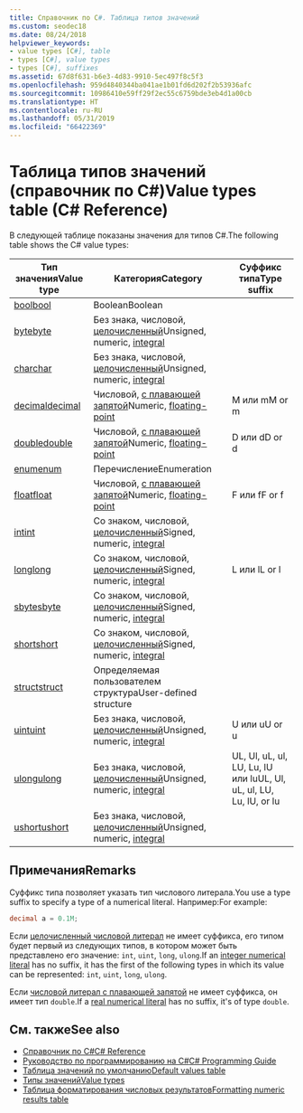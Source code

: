 ```yaml
---
title: Справочник по C#. Таблица типов значений
ms.custom: seodec18
ms.date: 08/24/2018
helpviewer_keywords:
- value types [C#], table
- types [C#], value types
- types [C#], suffixes
ms.assetid: 67d8f631-b6e3-4d83-9910-5ec497f8c5f3
ms.openlocfilehash: 959d4840344ba041ae1b01fd6d202f2b53936afc
ms.sourcegitcommit: 10986410e59ff29f2ec55c6759bde3eb4d1a00cb
ms.translationtype: HT
ms.contentlocale: ru-RU
ms.lasthandoff: 05/31/2019
ms.locfileid: "66422369"
---
```

# <a name="value-types-table-c-reference"></a><span data-ttu-id="ad256-102">Таблица типов значений (справочник по C#)</span><span class="sxs-lookup"><span data-stu-id="ad256-102">Value types table (C# Reference)</span></span>

<span data-ttu-id="ad256-103">В следующей таблице показаны значения для типов C#.</span><span class="sxs-lookup"><span data-stu-id="ad256-103">The following table shows the C# value types:</span></span>

|<span data-ttu-id="ad256-104">Тип значения</span><span class="sxs-lookup"><span data-stu-id="ad256-104">Value type</span></span>|<span data-ttu-id="ad256-105">Категория</span><span class="sxs-lookup"><span data-stu-id="ad256-105">Category</span></span>|<span data-ttu-id="ad256-106">Суффикс типа</span><span class="sxs-lookup"><span data-stu-id="ad256-106">Type suffix</span></span>|
|----------------|--------------|-----------------|
|[<span data-ttu-id="ad256-107">bool</span><span class="sxs-lookup"><span data-stu-id="ad256-107">bool</span></span>](bool.md)|<span data-ttu-id="ad256-108">Boolean</span><span class="sxs-lookup"><span data-stu-id="ad256-108">Boolean</span></span>||
|[<span data-ttu-id="ad256-109">byte</span><span class="sxs-lookup"><span data-stu-id="ad256-109">byte</span></span>](byte.md)|<span data-ttu-id="ad256-110">Без знака, числовой, [целочисленный](integral-types-table.md)</span><span class="sxs-lookup"><span data-stu-id="ad256-110">Unsigned, numeric, [integral](integral-types-table.md)</span></span>||
|[<span data-ttu-id="ad256-111">char</span><span class="sxs-lookup"><span data-stu-id="ad256-111">char</span></span>](char.md)|<span data-ttu-id="ad256-112">Без знака, числовой, [целочисленный](integral-types-table.md)</span><span class="sxs-lookup"><span data-stu-id="ad256-112">Unsigned, numeric, [integral](integral-types-table.md)</span></span>||
|[<span data-ttu-id="ad256-113">decimal</span><span class="sxs-lookup"><span data-stu-id="ad256-113">decimal</span></span>](decimal.md)|<span data-ttu-id="ad256-114">Числовой, [с плавающей запятой](floating-point-types-table.md)</span><span class="sxs-lookup"><span data-stu-id="ad256-114">Numeric, [floating-point](floating-point-types-table.md)</span></span>|<span data-ttu-id="ad256-115">M или m</span><span class="sxs-lookup"><span data-stu-id="ad256-115">M or m</span></span>|
|[<span data-ttu-id="ad256-116">double</span><span class="sxs-lookup"><span data-stu-id="ad256-116">double</span></span>](double.md)|<span data-ttu-id="ad256-117">Числовой, [с плавающей запятой](floating-point-types-table.md)</span><span class="sxs-lookup"><span data-stu-id="ad256-117">Numeric, [floating-point](floating-point-types-table.md)</span></span>|<span data-ttu-id="ad256-118">D или d</span><span class="sxs-lookup"><span data-stu-id="ad256-118">D or d</span></span>|
|[<span data-ttu-id="ad256-119">enum</span><span class="sxs-lookup"><span data-stu-id="ad256-119">enum</span></span>](enum.md)|<span data-ttu-id="ad256-120">Перечисление</span><span class="sxs-lookup"><span data-stu-id="ad256-120">Enumeration</span></span>||
|[<span data-ttu-id="ad256-121">float</span><span class="sxs-lookup"><span data-stu-id="ad256-121">float</span></span>](float.md)|<span data-ttu-id="ad256-122">Числовой, [с плавающей запятой](floating-point-types-table.md)</span><span class="sxs-lookup"><span data-stu-id="ad256-122">Numeric, [floating-point](floating-point-types-table.md)</span></span>|<span data-ttu-id="ad256-123">F или f</span><span class="sxs-lookup"><span data-stu-id="ad256-123">F or f</span></span>|
|[<span data-ttu-id="ad256-124">int</span><span class="sxs-lookup"><span data-stu-id="ad256-124">int</span></span>](int.md)|<span data-ttu-id="ad256-125">Со знаком, числовой, [целочисленный](integral-types-table.md)</span><span class="sxs-lookup"><span data-stu-id="ad256-125">Signed, numeric, [integral](integral-types-table.md)</span></span>||
|[<span data-ttu-id="ad256-126">long</span><span class="sxs-lookup"><span data-stu-id="ad256-126">long</span></span>](long.md)|<span data-ttu-id="ad256-127">Со знаком, числовой, [целочисленный](integral-types-table.md)</span><span class="sxs-lookup"><span data-stu-id="ad256-127">Signed, numeric, [integral](integral-types-table.md)</span></span>|<span data-ttu-id="ad256-128">L или l</span><span class="sxs-lookup"><span data-stu-id="ad256-128">L or l</span></span>|
|[<span data-ttu-id="ad256-129">sbyte</span><span class="sxs-lookup"><span data-stu-id="ad256-129">sbyte</span></span>](sbyte.md)|<span data-ttu-id="ad256-130">Со знаком, числовой, [целочисленный](integral-types-table.md)</span><span class="sxs-lookup"><span data-stu-id="ad256-130">Signed, numeric, [integral](integral-types-table.md)</span></span>||
|[<span data-ttu-id="ad256-131">short</span><span class="sxs-lookup"><span data-stu-id="ad256-131">short</span></span>](short.md)|<span data-ttu-id="ad256-132">Со знаком, числовой, [целочисленный](integral-types-table.md)</span><span class="sxs-lookup"><span data-stu-id="ad256-132">Signed, numeric, [integral](integral-types-table.md)</span></span>||
|[<span data-ttu-id="ad256-133">struct</span><span class="sxs-lookup"><span data-stu-id="ad256-133">struct</span></span>](struct.md)|<span data-ttu-id="ad256-134">Определяемая пользователем структура</span><span class="sxs-lookup"><span data-stu-id="ad256-134">User-defined structure</span></span>||
|[<span data-ttu-id="ad256-135">uint</span><span class="sxs-lookup"><span data-stu-id="ad256-135">uint</span></span>](uint.md)|<span data-ttu-id="ad256-136">Без знака, числовой, [целочисленный](integral-types-table.md)</span><span class="sxs-lookup"><span data-stu-id="ad256-136">Unsigned, numeric, [integral](integral-types-table.md)</span></span>|<span data-ttu-id="ad256-137">U или u</span><span class="sxs-lookup"><span data-stu-id="ad256-137">U or u</span></span>|
|[<span data-ttu-id="ad256-138">ulong</span><span class="sxs-lookup"><span data-stu-id="ad256-138">ulong</span></span>](ulong.md)|<span data-ttu-id="ad256-139">Без знака, числовой, [целочисленный](integral-types-table.md)</span><span class="sxs-lookup"><span data-stu-id="ad256-139">Unsigned, numeric, [integral](integral-types-table.md)</span></span>|<span data-ttu-id="ad256-140">UL, Ul, uL, ul, LU, Lu, lU или lu</span><span class="sxs-lookup"><span data-stu-id="ad256-140">UL, Ul, uL, ul, LU, Lu, lU, or lu</span></span>|
|[<span data-ttu-id="ad256-141">ushort</span><span class="sxs-lookup"><span data-stu-id="ad256-141">ushort</span></span>](ushort.md)|<span data-ttu-id="ad256-142">Без знака, числовой, [целочисленный](integral-types-table.md)</span><span class="sxs-lookup"><span data-stu-id="ad256-142">Unsigned, numeric, [integral](integral-types-table.md)</span></span>||

## <a name="remarks"></a><span data-ttu-id="ad256-143">Примечания</span><span class="sxs-lookup"><span data-stu-id="ad256-143">Remarks</span></span>

<span data-ttu-id="ad256-144">Суффикс типа позволяет указать тип числового литерала.</span><span class="sxs-lookup"><span data-stu-id="ad256-144">You use a type suffix to specify a type of a numerical literal.</span></span> <span data-ttu-id="ad256-145">Например:</span><span class="sxs-lookup"><span data-stu-id="ad256-145">For example:</span></span>

```csharp
decimal a = 0.1M;
```

<span data-ttu-id="ad256-146">Если [целочисленный числовой литерал](~/_csharplang/spec/lexical-structure.md#integer-literals) не имеет суффикса, его типом будет первый из следующих типов, в котором может быть представлено его значение: `int`, `uint`, `long`, `ulong`.</span><span class="sxs-lookup"><span data-stu-id="ad256-146">If an [integer numerical literal](~/_csharplang/spec/lexical-structure.md#integer-literals) has no suffix, it has the first of the following types in which its value can be represented: `int`, `uint`, `long`, `ulong`.</span></span>

<span data-ttu-id="ad256-147">Если [числовой литерал с плавающей запятой](~/_csharplang/spec/lexical-structure.md#real-literals) не имеет суффикса, он имеет тип `double`.</span><span class="sxs-lookup"><span data-stu-id="ad256-147">If a [real numerical literal](~/_csharplang/spec/lexical-structure.md#real-literals) has no suffix, it's of type `double`.</span></span>

## <a name="see-also"></a><span data-ttu-id="ad256-148">См. также</span><span class="sxs-lookup"><span data-stu-id="ad256-148">See also</span></span>

- [<span data-ttu-id="ad256-149">Справочник по C#</span><span class="sxs-lookup"><span data-stu-id="ad256-149">C# Reference</span></span>](../index.md)
- [<span data-ttu-id="ad256-150">Руководство по программированию на C#</span><span class="sxs-lookup"><span data-stu-id="ad256-150">C# Programming Guide</span></span>](../../programming-guide/index.md)
- [<span data-ttu-id="ad256-151">Таблица значений по умолчанию</span><span class="sxs-lookup"><span data-stu-id="ad256-151">Default values table</span></span>](default-values-table.md)
- [<span data-ttu-id="ad256-152">Типы значений</span><span class="sxs-lookup"><span data-stu-id="ad256-152">Value types</span></span>](value-types.md)
- [<span data-ttu-id="ad256-153">Таблица форматирования числовых результатов</span><span class="sxs-lookup"><span data-stu-id="ad256-153">Formatting numeric results table</span></span>](formatting-numeric-results-table.md)
